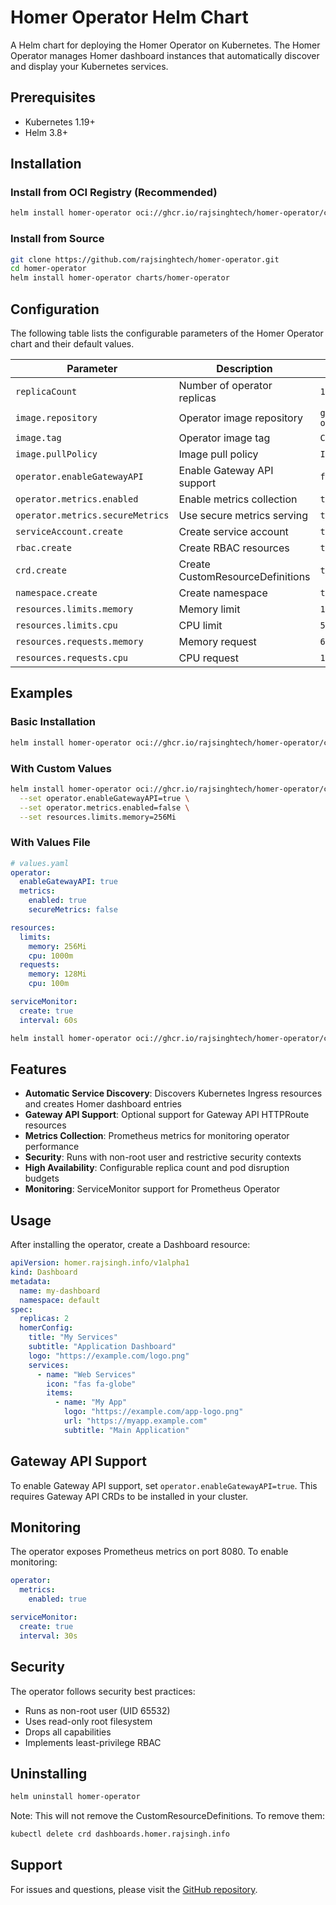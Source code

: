 # Homer Operator Helm Chart

A Helm chart for deploying the Homer Operator on Kubernetes. The Homer Operator manages Homer dashboard instances that automatically discover and display your Kubernetes services.

## Prerequisites

- Kubernetes 1.19+
- Helm 3.8+

## Installation

### Install from OCI Registry (Recommended)

```bash
helm install homer-operator oci://ghcr.io/rajsinghtech/homer-operator/charts/homer-operator --version 0.1.0
```

### Install from Source

```bash
git clone https://github.com/rajsinghtech/homer-operator.git
cd homer-operator
helm install homer-operator charts/homer-operator
```

## Configuration

The following table lists the configurable parameters of the Homer Operator chart and their default values.

| Parameter | Description | Default |
| --- | --- | --- |
| `replicaCount` | Number of operator replicas | `1` |
| `image.repository` | Operator image repository | `ghcr.io/rajsinghtech/homer-operator` |
| `image.tag` | Operator image tag | `Chart.appVersion` |
| `image.pullPolicy` | Image pull policy | `IfNotPresent` |
| `operator.enableGatewayAPI` | Enable Gateway API support | `false` |
| `operator.metrics.enabled` | Enable metrics collection | `true` |
| `operator.metrics.secureMetrics` | Use secure metrics serving | `true` |
| `serviceAccount.create` | Create service account | `true` |
| `rbac.create` | Create RBAC resources | `true` |
| `crd.create` | Create CustomResourceDefinitions | `true` |
| `namespace.create` | Create namespace | `true` |
| `resources.limits.memory` | Memory limit | `128Mi` |
| `resources.limits.cpu` | CPU limit | `500m` |
| `resources.requests.memory` | Memory request | `64Mi` |
| `resources.requests.cpu` | CPU request | `10m` |

## Examples

### Basic Installation

```bash
helm install homer-operator oci://ghcr.io/rajsinghtech/homer-operator/charts/homer-operator
```

### With Custom Values

```bash
helm install homer-operator oci://ghcr.io/rajsinghtech/homer-operator/charts/homer-operator \
  --set operator.enableGatewayAPI=true \
  --set operator.metrics.enabled=false \
  --set resources.limits.memory=256Mi
```

### With Values File

```yaml
# values.yaml
operator:
  enableGatewayAPI: true
  metrics:
    enabled: true
    secureMetrics: false

resources:
  limits:
    memory: 256Mi
    cpu: 1000m
  requests:
    memory: 128Mi
    cpu: 100m

serviceMonitor:
  create: true
  interval: 60s
```

```bash
helm install homer-operator oci://ghcr.io/rajsinghtech/homer-operator/charts/homer-operator -f values.yaml
```

## Features

- **Automatic Service Discovery**: Discovers Kubernetes Ingress resources and creates Homer dashboard entries
- **Gateway API Support**: Optional support for Gateway API HTTPRoute resources
- **Metrics Collection**: Prometheus metrics for monitoring operator performance
- **Security**: Runs with non-root user and restrictive security contexts
- **High Availability**: Configurable replica count and pod disruption budgets
- **Monitoring**: ServiceMonitor support for Prometheus Operator

## Usage

After installing the operator, create a Dashboard resource:

```yaml
apiVersion: homer.rajsingh.info/v1alpha1
kind: Dashboard
metadata:
  name: my-dashboard
  namespace: default
spec:
  replicas: 2
  homerConfig:
    title: "My Services"
    subtitle: "Application Dashboard"
    logo: "https://example.com/logo.png"
    services:
      - name: "Web Services"
        icon: "fas fa-globe"
        items:
          - name: "My App"
            logo: "https://example.com/app-logo.png"
            url: "https://myapp.example.com"
            subtitle: "Main Application"
```

## Gateway API Support

To enable Gateway API support, set `operator.enableGatewayAPI=true`. This requires Gateway API CRDs to be installed in your cluster.

## Monitoring

The operator exposes Prometheus metrics on port 8080. To enable monitoring:

```yaml
operator:
  metrics:
    enabled: true

serviceMonitor:
  create: true
  interval: 30s
```

## Security

The operator follows security best practices:

- Runs as non-root user (UID 65532)
- Uses read-only root filesystem
- Drops all capabilities
- Implements least-privilege RBAC

## Uninstalling

```bash
helm uninstall homer-operator
```

Note: This will not remove the CustomResourceDefinitions. To remove them:

```bash
kubectl delete crd dashboards.homer.rajsingh.info
```

## Support

For issues and questions, please visit the [GitHub repository](https://github.com/rajsinghtech/homer-operator).